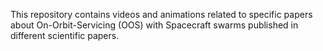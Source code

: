 This repository contains videos and animations related to specific papers about On-Orbit-Servicing (OOS) with Spacecraft swarms published in different scientific papers.
